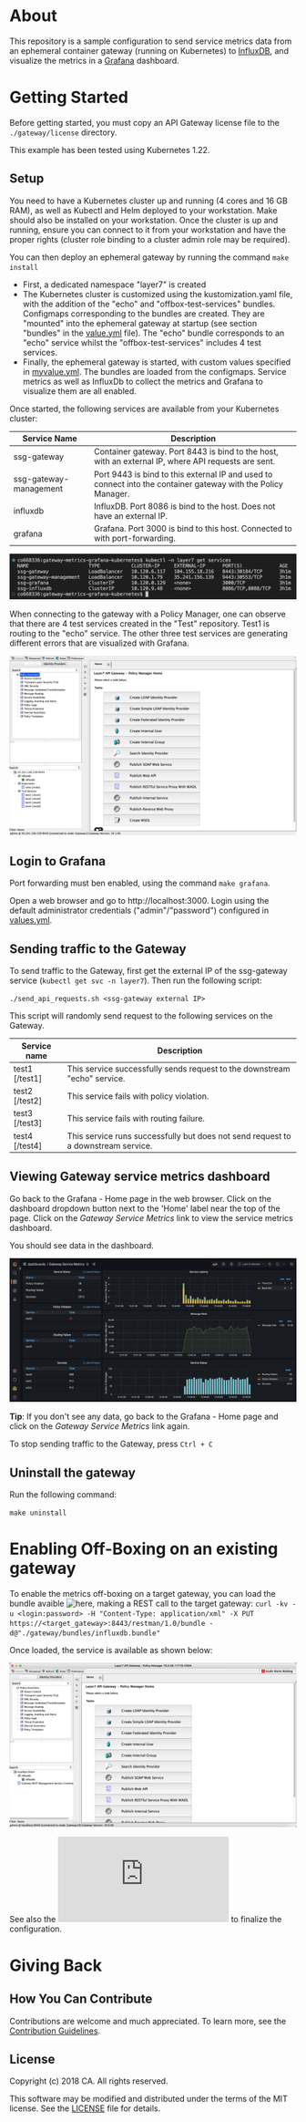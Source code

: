 # About
This repository is a sample configuration to send service metrics data from an ephemeral container gateway (running on Kubernetes) to [InfluxDB](https://www.influxdata.com), and visualize the metrics in a [Grafana](https://grafana.com) dashboard.

# Getting Started
Before getting started, you must copy an API Gateway license file to the `./gateway/license` directory.

This example has been tested using Kubernetes 1.22. 

## Setup
You need to have a Kubernetes cluster up and running (4 cores and 16 GB RAM), as well as Kubectl and Helm deployed to your workstation. Make should also be installed on your workstation.
Once the cluster is up and running, ensure you can connect to it from your workstation and have the proper rights (cluster role binding to a cluster admin role may be required).

You can then deploy an ephemeral gateway by running the command 
`make install`

* First, a dedicated namespace "layer7" is created
* The Kubernetes cluster is customized using the kustomization.yaml file, with the addition of the "echo" and "offbox-test-services" bundles. Configmaps corresponding to the bundles are created. They are "mounted" into the ephemeral gateway at startup (see section "bundles" in the [value.yml](https://github.com/CAAPIM/apim-charts/blob/stable/charts/gateway/values.yaml) file). The "echo" bundle corresponds to an "echo" service whilst the "offbox-test-services" includes 4 test services.
* Finally, the ephemeral gateway is started, with custom values specified in [myvalue.yml](./helm/myvalues.yaml). The bundles are loaded from the configmaps. Service metrics as well as InfluxDb to collect the metrics and Grafana to visualize them are all enabled.

Once started, the following services are available from your Kubernetes cluster:

| Service Name | Description |
| --------|---------|
| ssg-gateway | Container gateway. Port 8443 is bind to the host, with an external IP, where API requests are sent. |
| ssg-gateway-management | Port 9443 is bind to this external IP and used to connect into the container gateway with the Policy Manager. |
| influxdb | InfluxDB. Port 8086 is bind to the host. Does not have an external IP. |
| grafana | Grafana. Port 3000 is bind to this host. Connected to with port-forwarding. |

![Kubernetes services](./img/services.png)

When connecting to the gateway with a Policy Manager, one can observe that there are 4 test services created in the "Test" repository. Test1 is routing to the "echo" service. The other three test services are generating different errors that are visualized with Grafana.

![Test services](./img/testServices.png)

## Login to Grafana
Port forwarding must ben enabled, using the command `make grafana`.

Open a web browser and go to http://localhost:3000. Login using the default administrator credentials ("admin"/"password") configured in [values.yml](https://github.com/CAAPIM/apim-charts/blob/stable/charts/gateway/values.yaml). 

## Sending traffic to the Gateway
To send traffic to the Gateway, first get the external IP of the ssg-gateway service (`kubectl get svc -n layer7`). Then run the following script:

`./send_api_requests.sh <ssg-gateway external IP>`

This script will randomly send request to the following services on the Gateway.

| Service name | Description |
| --------|--------- |
| test1 [/test1] | This service successfully sends request to the downstream "echo" service. |
| test2 [/test2] | This service fails with policy violation. |
| test3 [/test3] | This service fails with routing failure. |
| test4 [/test4] | This service runs successfully but does not send request to a downstream service. |

## Viewing Gateway service metrics dashboard
Go back to the Grafana - Home page in the web browser. Click on the dashboard dropdown button next to the 'Home' label near the top of the page. Click on the *Gateway Service Metrics* link to view the service metrics dashboard.

You should see data in the dashboard.

![Gateway Service Metrics dashboard](./img/dashboard.png)

**Tip**: If you don't see any data, go back to the Grafana - Home page and click on the *Gateway Service Metrics* link again.

To stop sending traffic to the Gateway, press `Ctrl + C`

## Uninstall the gateway
Run the following command:

`make uninstall`

# Enabling Off-Boxing on an existing gateway
To enable the metrics off-boxing on a target gateway, you can load the bundle avaible ![here](./gateway/bundles/influxdb.bundle), making a REST call to the target gateway: 
`curl -kv -u <login:password> -H "Content-Type: application/xml" -X PUT https://<target_gateway>:8443/restman/1.0/bundle -d@"./gateway/bundles/influxdb.bundle"`

Once loaded, the service is available as shown below:

![Off-box service](./img/offbox.png)

See also the ![documentation](https://techdocs.broadcom.com/us/en/ca-enterprise-software/layer7-api-management/api-gateway/10-1/learning-center/overview-of-the-policy-manager/gateway-dashboard/configure-gateway-for-external-service-metrics.html) to finalize the configuration.

# Giving Back
## How You Can Contribute
Contributions are welcome and much appreciated. To learn more, see the [Contribution Guidelines][contributing].

## License

Copyright (c) 2018 CA. All rights reserved.

This software may be modified and distributed under the terms
of the MIT license. See the [LICENSE][license-link] file for details.


 [license-link]: /LICENSE
 [contributing]: /CONTRIBUTING.md
